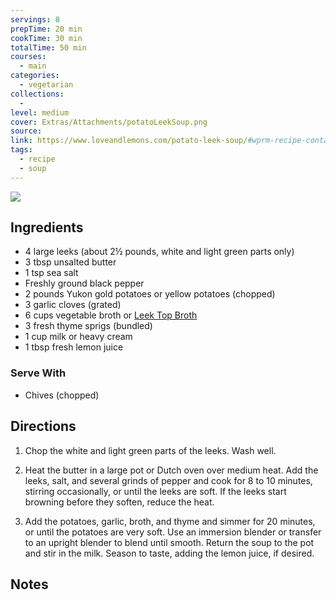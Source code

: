 ```yaml
---
servings: 8
prepTime: 20 min
cookTime: 30 min
totalTime: 50 min
courses:
  - main
categories:
  - vegetarian
collections:
  -
level: medium
cover: Extras/Attachments/potatoLeekSoup.png
source:
link: https://www.loveandlemons.com/potato-leek-soup/#wprm-recipe-container-56008
tags:
  - recipe
  - soup
---
```


![](Extras/Attachments/potatoLeekSoup.png)


## Ingredients

- 4 large leeks (about 2½ pounds, white and light green parts only)
- 3 tbsp unsalted butter
- 1 tsp sea salt
- Freshly ground black pepper
- 2 pounds Yukon gold potatoes or yellow potatoes (chopped)
- 3 garlic cloves (grated)
- 6 cups vegetable broth or [Leek Top Broth](../../Ingredients/Leek%20Top%20Broth.md)
- 3 fresh thyme sprigs (bundled)
- 1 cup milk or heavy cream
- 1 tbsp fresh lemon juice

### Serve With

- Chives (chopped)


## Directions

1. Chop the white and light green parts of the leeks. Wash well.

2. Heat the butter in a large pot or Dutch oven over medium heat. Add the leeks, salt, and several grinds of pepper and cook for 8 to 10 minutes, stirring occasionally, or until the leeks are soft. If the leeks start browning before they soften, reduce the heat.

3. Add the potatoes, garlic, broth, and thyme and simmer for 20 minutes, or until the potatoes are very soft. Use an immersion blender or transfer to an upright blender to blend until smooth. Return the soup to the pot and stir in the milk. Season to taste, adding the lemon juice, if desired.


## Notes

